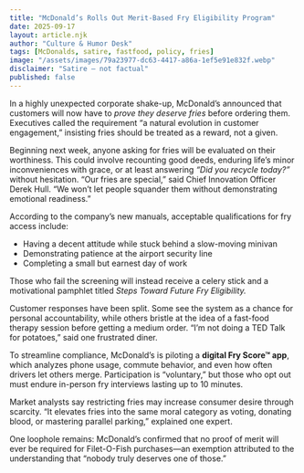```yaml
---
title: "McDonald’s Rolls Out Merit-Based Fry Eligibility Program"
date: 2025-09-17
layout: article.njk
author: "Culture & Humor Desk"
tags: [McDonalds, satire, fastfood, policy, fries]
image: "/assets/images/79a23977-dc63-4417-a86a-1ef5e91e832f.webp"
disclaimer: "Satire — not factual"
published: false
---
```


In a highly unexpected corporate shake-up, McDonald’s announced that customers will now have to *prove they deserve fries* before ordering them. Executives called the requirement “a natural evolution in customer engagement,” insisting fries should be treated as a reward, not a given.  

Beginning next week, anyone asking for fries will be evaluated on their worthiness. This could involve recounting good deeds, enduring life’s minor inconveniences with grace, or at least answering *“Did you recycle today?”* without hesitation. “Our fries are special,” said Chief Innovation Officer Derek Hull. “We won’t let people squander them without demonstrating emotional readiness.”  

According to the company’s new manuals, acceptable qualifications for fry access include:  
- Having a decent attitude while stuck behind a slow-moving minivan  
- Demonstrating patience at the airport security line  
- Completing a small but earnest day of work  

Those who fail the screening will instead receive a celery stick and a motivational pamphlet titled *Steps Toward Future Fry Eligibility.*  

Customer responses have been split. Some see the system as a chance for personal accountability, while others bristle at the idea of a fast-food therapy session before getting a medium order. “I’m not doing a TED Talk for potatoes,” said one frustrated diner.  

To streamline compliance, McDonald’s is piloting a **digital Fry Score™ app**, which analyzes phone usage, commute behavior, and even how often drivers let others merge. Participation is “voluntary,” but those who opt out must endure in-person fry interviews lasting up to 10 minutes.  

Market analysts say restricting fries may increase consumer desire through scarcity. “It elevates fries into the same moral category as voting, donating blood, or mastering parallel parking,” explained one expert.  

One loophole remains: McDonald’s confirmed that no proof of merit will ever be required for Filet-O-Fish purchases—an exemption attributed to the understanding that “nobody truly deserves one of those.”  